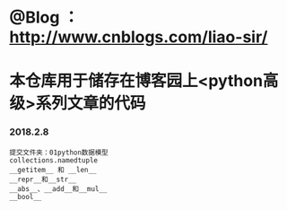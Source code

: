 # @Blog    ：http://www.cnblogs.com/liao-sir/

# 本仓库用于储存在博客园上<python高级>系列文章的代码


###  2018.2.8
    提交文件夹：01python数据模型
    collections.namedtuple
    __getitem__ 和 __len__
    __repr__和__str__
    __abs__、__add__和__mul__
    __bool__